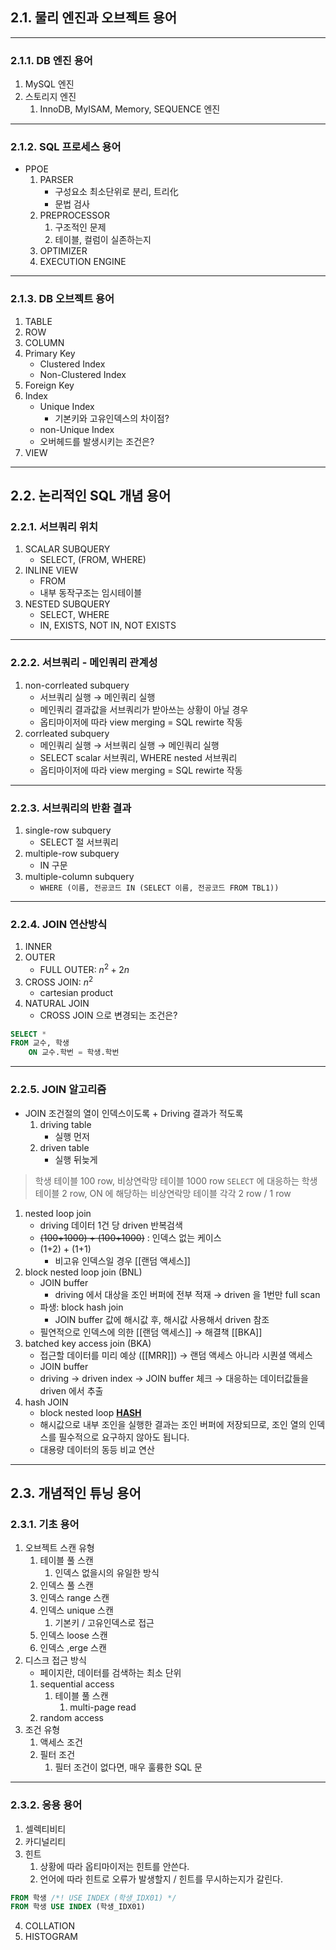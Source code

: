 ## 2.1. 물리 엔진과 오브젝트 용어
---
### 2.1.1. DB 엔진 용어
1. MySQL 엔진
2. 스토리지 엔진
	1. InnoDB, MyISAM, Memory, SEQUENCE 엔진


---
### 2.1.2. SQL 프로세스 용어

- PPOE
	1. PARSER
		- 구성요소 최소단위로 분리, 트리化
		- 문법 검사
	2. PREPROCESSOR
		1. 구조적인 문제
		2. 테이블, 컬럼이 실존하는지
	3. OPTIMIZER
	4. EXECUTION ENGINE


---

### 2.1.3. DB 오브젝트 용어
1. TABLE
2. ROW
3. COLUMN
4. Primary Key
	- Clustered Index
	- Non-Clustered Index
5. Foreign Key
6. Index
	- Unique Index
		- 기본키와 고유인덱스의 차이점?
	- non-Unique Index
	- 오버헤드를 발생시키는 조건은?
7. VIEW

---
## 2.2. 논리적인 SQL 개념 용어
### 2.2.1. 서브쿼리 위치

1. SCALAR SUBQUERY
	* SELECT, (FROM, WHERE)
2. INLINE VIEW
	* FROM
	* 내부 동작구조는 임시테이블
3. NESTED SUBQUERY
	* SELECT, WHERE
	* IN, EXISTS, NOT IN, NOT EXISTS



---
### 2.2.2. 서브쿼리 - 메인쿼리 관계성

1. non-corrleated subquery
	* 서브쿼리 실행 → 메인쿼리 실행
	* 메인쿼리 결과값을 서브쿼리가 받아쓰는 상황이 아닐 경우
	* 옵티마이저에 따라 view merging = SQL rewirte 작동
2. corrleated subquery
	* 메인쿼리 실행 → 서브쿼리 실행 → 메인쿼리 실행
	* SELECT scalar 서브쿼리, WHERE nested 서브쿼리
	* 옵티마이저에 따라 view merging = SQL rewirte 작동


---

### 2.2.3. 서브쿼리의 반환 결과

1. single-row subquery
	* SELECT 절 서브쿼리
2. multiple-row subquery
	* IN 구문
3. multiple-column subquery
	* `WHERE (이름, 전공코드 IN (SELECT 이름, 전공코드 FROM TBL1))`


---
### 2.2.4. JOIN 연산방식

1. INNER
2. OUTER
	* FULL OUTER: $n^2+2n$
3. CROSS JOIN: $n^2$
	* cartesian product
4. NATURAL JOIN
	* CROSS JOIN 으로 변경되는 조건은?

```SQL
SELECT *
FROM 교수, 학생
	ON 교수.학번 = 학생.학번
```

---
### 2.2.5. JOIN 알고리즘

* JOIN 조건절의 열이 인덱스이도록 + Driving 결과가 적도록
	1. driving table
		* 실행 먼저
	2. driven table
		* 실행 뒤늦게

> 학생 테이블 100 row, 비상연락망 테이블 1000 row
> `SELECT` 에 대응하는 학생 테이블 2 row, ON 에 해당하는 비상연락망 테이블 각각 2 row / 1 row

1. nested loop join
	* driving 데이터 1건 당 driven 반복검색
	* ~~(100+1000) + (100+1000)~~  : 인덱스 없는 케이스
	* (1+2) + (1+1)
		* 비고유 인덱스일 경우 [[랜덤 액세스]]
2. block nested loop join (BNL)
	* JOIN buffer
		* driving 에서 대상을 조인 버퍼에 전부 적재 → driven 을 1번만 full scan
	* 파생: block hash join
		* JOIN buffer 값에 해시값 후, 해시값 사용해서 driven 참조
	* 필연적으로 인덱스에 의한 [[랜덤 액세스]] → 해결책 [[BKA]]
3. batched key access join (BKA)
	* 접근할 데이터를 미리 예상 ([[MRR]]) → 랜덤 액세스 아니라 시퀀셜 액세스
	* JOIN buffer
	* driving → driven index → JOIN buffer 체크 → 대응하는 데이터값들을 driven 에서 추출
4. hash JOIN
	* block nested loop <u>**HASH**</u>
	* 해시값으로 내부 조인을 실행한 결과는 조인 버퍼에 저장되므로, 조인 열의 인덱스를 필수적으로 요구하지 않아도 됩니다.
	* 대용량 데이터의 동등 비교 연산



---
## 2.3. 개념적인 튜닝 용어
### 2.3.1. 기초 용어


1. 오브젝트 스캔 유형
	1. 테이블 풀 스캔 
		1. 인덱스 없을시의 유일한 방식
	2. 인덱스 풀 스캔 
	3. 인덱스 range 스캔
	4. 인덱스 unique 스캔
		1. 기본키 / 고유인덱스로 접근
	5. 인덱스 loose 스캔
	6. 인덱스 ,erge 스캔
2. 디스크 접근 방식
	* 페이지란, 데이터를 검색하는 최소 단위
	1. sequential access
		1. 테이블 풀 스캔
			1. multi-page read
	2. random access
3. 조건 유형
	1. 액세스 조건
	2. 필터 조건
		1. 필터 조건이 없다면, 매우 훌륭한 SQL 문
---
### 2.3.2. 응용 용어

1. 셀렉티비티
2. 카디널리티
3. 힌트
	1. 상황에 따라 옵티마이저는 힌트를 안쓴다.
	2. 언어에 따라 힌트로 오류가 발생할지 / 힌트를 무시하는지가 갈린다.

```SQL
FROM 학생 /*! USE INDEX (학생_IDX01) */
FROM 학생 USE INDEX (학생_IDX01)
```

4. COLLATION
5. HISTOGRAM

